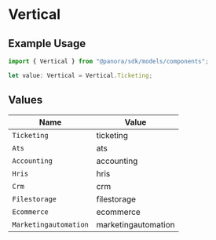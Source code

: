 # Vertical

## Example Usage

```typescript
import { Vertical } from "@panora/sdk/models/components";

let value: Vertical = Vertical.Ticketing;
```

## Values

| Name                  | Value                 |
| --------------------- | --------------------- |
| `Ticketing`           | ticketing             |
| `Ats`                 | ats                   |
| `Accounting`          | accounting            |
| `Hris`                | hris                  |
| `Crm`                 | crm                   |
| `Filestorage`         | filestorage           |
| `Ecommerce`           | ecommerce             |
| `Marketingautomation` | marketingautomation   |
